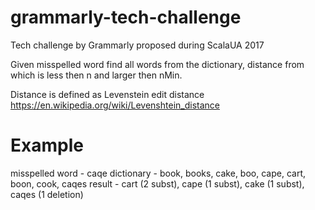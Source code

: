 # grammarly-tech-challenge
Tech challenge by Grammarly proposed during ScalaUA 2017

Given misspelled word find all words from the dictionary, distance from which is less then n and larger then nMin.

Distance is defined as Levenstein edit distance https://en.wikipedia.org/wiki/Levenshtein_distance

# Example
misspelled word - caqe
dictionary - book, books, cake, boo, cape, cart, boon, cook, caqes
result - cart (2 subst), cape (1 subst), cake (1 subst), caqes (1 deletion)
